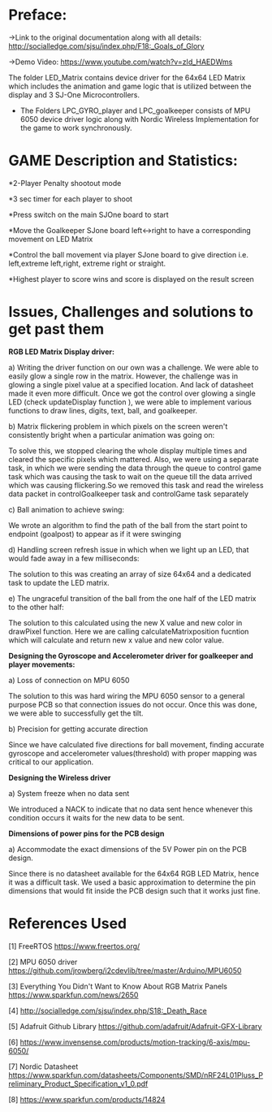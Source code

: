 # Preface:

->Link to the original documentation along with all details:
http://socialledge.com/sjsu/index.php/F18:_Goals_of_Glory

->Demo Video:
https://www.youtube.com/watch?v=zId_HAEDWms


The folder LED_Matrix contains device driver for the 64x64 LED Matrix which includes the animation and game logic that is utilized between the display and 3 SJ-One Microcontrollers.

- The Folders LPC_GYRO_player and LPC_goalkeeper consists of MPU 6050 device driver logic along with Nordic Wireless Implementation for the game to work synchronously.

# GAME Description and Statistics:

*2-Player Penalty shootout mode

*3 sec timer for each player to shoot

*Press switch on the main SJOne board to start

*Move the Goalkeeper SJone board left<->right to have a corresponding movement on LED Matrix

*Control the ball movement via player SJone board to give direction i.e. left,extreme left,right, extreme right or straight.

*Highest player to score wins and score is displayed on the result screen

# Issues, Challenges and solutions to get past them

**RGB LED Matrix Display driver:**


  a) Writing the driver function on our own was a challenge. We were able to easily glow a single row in the matrix. However, the challenge was in glowing a single pixel value     at a specified location. And lack of datasheet made it even more difficult. Once we got the control over glowing a single LED (check updateDisplay function ), we were able to   implement various functions to draw lines, digits, text, ball, and goalkeeper.

  b) Matrix flickering problem in which pixels on the screen weren't consistently bright when a particular animation was going on:

   To solve this, we stopped clearing the whole display multiple times and cleared the specific pixels which mattered. Also, we were using a separate task, in which we were        sending the data through the queue to control game task which was causing the task to wait on the queue till the data arrived which was causing flickering.So we removed this   task and read the wireless data packet in controlGoalkeeper task and controlGame task separately

  c) Ball animation to achieve swing:

  We wrote an algorithm to find the path of the ball from the start point to endpoint (goalpost) to appear as if it were swinging

  d) Handling screen refresh issue in which when we light up an LED, that would fade away in a few milliseconds:

  The solution to this was creating an array of size 64x64 and a dedicated task to update the LED matrix.

  e) The ungraceful transition of the ball from the one half of the LED matrix to the other half:

  The solution to this calculated using the new X value and new color in drawPixel function. Here we are calling calculateMatrixposition fucntion which will calculate and return   new x value and new color value.



**Designing the Gyroscope and Accelerometer driver for goalkeeper and player movements:**

  a) Loss of connection on MPU 6050

  The solution to this was hard wiring the MPU 6050 sensor to a general purpose PCB so that connection issues do not occur. Once this was done, we were able to successfully get    the tilt.

  b) Precision for getting accurate direction

  Since we have calculated five directions for ball movement, finding accurate gyroscope and accelerometer values(threshold) with proper mapping was critical to our application.

**Designing the Wireless driver**

  a) System freeze when no data sent

  We introduced a NACK to indicate that no data sent hence whenever this condition occurs it waits for the new data to be sent.

**Dimensions of power pins for the PCB design**

  a) Accommodate the exact dimensions of the 5V Power pin on the PCB design.

  Since there is no datasheet available for the 64x64 RGB LED Matrix, hence it was a difficult task. We used a basic approximation to determine the pin dimensions that would fit   inside the PCB design such that it works just fine.
  
  
  # References Used
  
[1] FreeRTOS https://www.freertos.org/

[2] MPU 6050 driver https://github.com/jrowberg/i2cdevlib/tree/master/Arduino/MPU6050

[3] Everything You Didn't Want to Know About RGB Matrix Panels https://www.sparkfun.com/news/2650

[4] http://socialledge.com/sjsu/index.php/S18:_Death_Race

[5] Adafruit Github Library https://github.com/adafruit/Adafruit-GFX-Library

[6] https://www.invensense.com/products/motion-tracking/6-axis/mpu-6050/

[7] Nordic Datasheet https://www.sparkfun.com/datasheets/Components/SMD/nRF24L01Pluss_Preliminary_Product_Specification_v1_0.pdf

[8] https://www.sparkfun.com/products/14824
